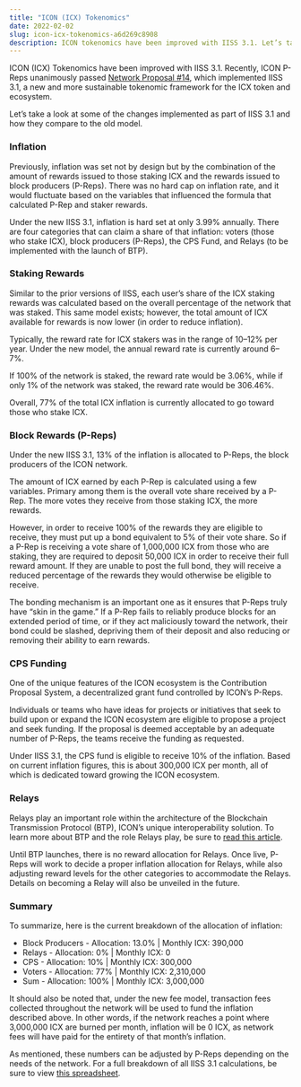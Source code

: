 ```yaml
---
title: "ICON (ICX) Tokenomics"
date: 2022-02-02
slug: icon-icx-tokenomics-a6d269c8908
description: ICON tokenomics have been improved with IISS 3.1. Let’s take a look at some of the changes implemented as part of IISS 3.1.
---
```


ICON (ICX) Tokenomics have been improved with IISS 3.1. Recently, ICON P-Reps unanimously passed [Network Proposal #14](https://tracker.icon.foundation/proposal/0x6121aa4e693bd7e747760e55dda07fdb954d858d0f7936088a1296da0cff0a99), which implemented IISS 3.1, a new and more sustainable tokenomic framework for the ICX token and ecosystem.

Let’s take a look at some of the changes implemented as part of IISS 3.1 and how they compare to the old model.

### Inflation

Previously, inflation was set not by design but by the combination of the amount of rewards issued to those staking ICX and the rewards issued to block producers (P-Reps). There was no hard cap on inflation rate, and it would fluctuate based on the variables that influenced the formula that calculated P-Rep and staker rewards.

Under the new IISS 3.1, inflation is hard set at only 3.99% annually. There are four categories that can claim a share of that inflation: voters (those who stake ICX), block producers (P-Reps), the CPS Fund, and Relays (to be implemented with the launch of BTP).

### Staking Rewards

Similar to the prior versions of IISS, each user’s share of the ICX staking rewards was calculated based on the overall percentage of the network that was staked. This same model exists; however, the total amount of ICX available for rewards is now lower (in order to reduce inflation).

Typically, the reward rate for ICX stakers was in the range of 10–12% per year. Under the new model, the annual reward rate is currently around 6–7%.

If 100% of the network is staked, the reward rate would be 3.06%, while if only 1% of the network was staked, the reward rate would be 306.46%.

Overall, 77% of the total ICX inflation is currently allocated to go toward those who stake ICX.

### Block Rewards (P-Reps)

Under the new IISS 3.1, 13% of the inflation is allocated to P-Reps, the block producers of the ICON network.

The amount of ICX earned by each P-Rep is calculated using a few variables. Primary among them is the overall vote share received by a P-Rep. The more votes they receive from those staking ICX, the more rewards.

However, in order to receive 100% of the rewards they are eligible to receive, they must put up a bond equivalent to 5% of their vote share. So if a P-Rep is receiving a vote share of 1,000,000 ICX from those who are staking, they are required to deposit 50,000 ICX in order to receive their full reward amount. If they are unable to post the full bond, they will receive a reduced percentage of the rewards they would otherwise be eligible to receive.

The bonding mechanism is an important one as it ensures that P-Reps truly have “skin in the game.” If a P-Rep fails to reliably produce blocks for an extended period of time, or if they act maliciously toward the network, their bond could be slashed, depriving them of their deposit and also reducing or removing their ability to earn rewards.

### CPS Funding

One of the unique features of the ICON ecosystem is the Contribution Proposal System, a decentralized grant fund controlled by ICON’s P-Reps.

Individuals or teams who have ideas for projects or initiatives that seek to build upon or expand the ICON ecosystem are eligible to propose a project and seek funding. If the proposal is deemed acceptable by an adequate number of P-Reps, the teams receive the funding as requested.

Under IISS 3.1, the CPS fund is eligible to receive 10% of the inflation. Based on current inflation figures, this is about 300,000 ICX per month, all of which is dedicated toward growing the ICON ecosystem.

### Relays

Relays play an important role within the architecture of the Blockchain Transmission Protocol (BTP), ICON’s unique interoperability solution. To learn more about BTP and the role Relays play, be sure to [read this article](https://medium.com/helloiconworld/what-is-btp-b1affe6b3bbf#888d).

Until BTP launches, there is no reward allocation for Relays. Once live, P-Reps will work to decide a proper inflation allocation for Relays, while also adjusting reward levels for the other categories to accommodate the Relays. Details on becoming a Relay will also be unveiled in the future.

### Summary

To summarize, here is the current breakdown of the allocation of inflation:

* Block Producers - Allocation: 13.0% | Monthly ICX: 390,000
* Relays - Allocation: 0% | Monthly ICX: 0
* CPS - Allocation: 10% | Monthly ICX: 300,000
* Voters - Allocation: 77% | Monthly ICX: 2,310,000
* Sum - Allocation: 100% | Monthly ICX: 3,000,000

It should also be noted that, under the new fee model, transaction fees collected throughout the network will be used to fund the inflation described above. In other words, if the network reaches a point where 3,000,000 ICX are burned per month, inflation will be 0 ICX, as network fees will have paid for the entirety of that month’s inflation.

As mentioned, these numbers can be adjusted by P-Reps depending on the needs of the network. For a full breakdown of all IISS 3.1 calculations, be sure to view [this spreadsheet](https://docs.google.com/spreadsheets/d/1jh9QF5lhP9mdNDDrlbKfButaScVTeUHwFwzoa-Mfgdk/edit#gid=783852509).

